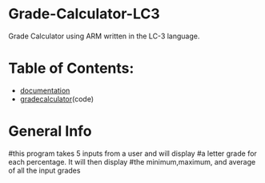 # Grade-Calculator-LC3
Grade Calculator using ARM written in the LC-3 language.
# Table of Contents:
* [documentation](documentation)
* [gradecalculator](program)(code)

# General Info
#this program takes 5 inputs from a user and will display
#a letter grade for each percentage. It will then display
#the minimum,maximum, and average of all the input grades
